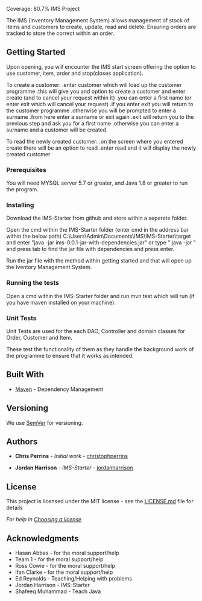Coverage: 80.7%
IMS Project

The IMS (Inventory Management System) allows management of stock of items and customers to create, update, read and delete. Ensuring orders are tracked to store the correct within an order.

## Getting Started
Upon opening, you will encounter the IMS start screen offering the option to use customer, item, order and stop(closes application).

To create a customer:
.enter customer which will load up the customer programme
.this will give you and option to create a customer and enter create (and to cancel your request within it)
.you can enter a first name (or enter exit which will cancel your request)
.if you enter exit you will return to the customer programme
.otherwise you will be prompted to enter a surname
.from here enter a surname or exit again
.exit will return you to the previous step and ask you for a first name
.otherwise you can enter a surname and a customer will be created

To read the newly created customer:
.on the screen where you entered create there will be an option to read
.enter read and it will display the newly created customer

### Prerequisites

You will need MYSQL server 5.7 or greater, and Java 1.8 or greater to run the program.

### Installing
Download the IMS-Starter from github and store within a seperate folder.

Open the cmd within the IMS-Starter folder (enter cmd in the address bar within the below path)
C:\Users\Admin\Documents\IMS\IMS-Starter\target and enter 
"java -jar ims-0.0.1-jar-with-dependencies.jar"
or type " java -jar " and press tab to find the jar file with dependencies and press enter.

Run the jar file with the method within getting started and that will open up the Iventory Management System.

### Running the tests

Open a cmd within the IMS-Starter folder and run mvn test which will run (if you have maven installed on your machine).

### Unit Tests 

Unit Tests are used for the each DAO, Controller and domain classes for Order, Customer and Item.

These test the functionality of them as they handle the background work of the programme to ensure that it works as intended.

## Built With

* [Maven](https://maven.apache.org/) - Dependency Management

## Versioning

We use [SemVer](http://semver.org/) for versioning.

## Authors

* **Chris Perrins** - *Initial work* - [christophperrins](https://github.com/christophperrins)

* **Jordan Harrison** - *IMS-Starter* - [jordanharrison](https://github.com/JHarry444/IMS-Starter)

## License

This project is licensed under the MIT license - see the [LICENSE.md](LICENSE.md) file for details 

*For help in [Choosing a license](https://choosealicense.com/)*

## Acknowledgments

* Hasan Abbas - for the moral support/help
* Team 1 - for the moral support/help
* Ross Cowie - for the moral support/help
* Ifan Clarke - for the moral support/help
* Ed Reynolds - Teaching/Helping with problems
* Jordan Harrison - IMS-Starter
* Shafeeq Muhammad - Teach Java
